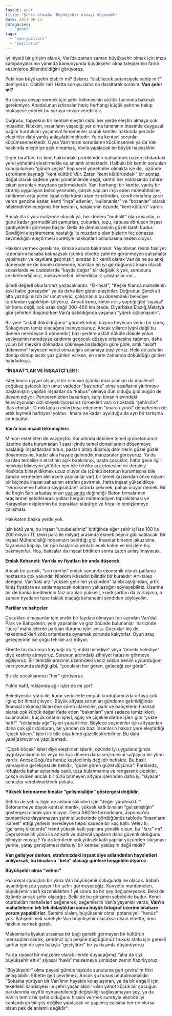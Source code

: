 ```yaml
---
layout: post
title: "Şehir olmadan Büyükşehir olmayı düşünmek"
date: 2011-06-14
categories: 
  - "genel"
tags: 
  - "van-yazilari"
  - "yazilarim"
---
```


İyi niyetli bir girişim olarak, Van’da zaman zaman büyükşehir olmak için imza kampanyalarının yanında kamuoyunda büyükşehir olma taleplerinin farklı kesimlerce dillendirildiğini görüyoruz.  
  
Peki Van büyükşehir olabilir mi? Bakınız “olabilecek potansiyele sahip mi?” demiyoruz. Olabilir mi? Hatta soruyu daha da daraltarak soralım. **Van şehir mi?**  
  
Bu soruya cevap vermek için şehir kelimesinin sözlük tanımına bakmak gerekmiyor. Anadolunun istisnalar hariç herhangi küçük şehrine bakıp mukayese ederek bu soruya cevap verebiliriz.  
  
Doğrusu, topyekün bir kentsel eleştiri ciddi her yerde eleştiri almaya çok müsaittir. Nitekim, insanların yaşadığı yer olma tanımının ötesinde duygusal bağlar kurdukları yaşamsal fenomenler olarak kentler hakkında yerinde eleştiriler dahi yanlış anlaşılabilmektedir. Ya da kentsel sorunlar küçümsenmektedir. Oysa Van’ımızın sorunlarını küçümsemek ya da Van hakkında eleştiriye açık olmamak, Van’a yapılacak en büyük haksızlıktır.  
  
Diğer taraftan, bir kent hakkındaki problemden bahsetmek bazen iktidardaki yerel yönetimi eleştirmekle eş anlamlı olmaktadır. Halbuki bir kentin sorunları konuşulurken “günah keçisi” hep yerel yönetimler olmakta ise de,  özünde sorunların kaynağı “kent kültürü”dür. Zaten “kent kültüründeki” bir açmaz, doğal olarak sadece yerel yönetimlerde değil, kentin her noktasında zahire çıkan sorunları meydana getirmektedir. Yani herhangi bir kentte, yanlış bir strateji uygulayan belediyesinden, çarpık yapıları inşa eden müteahhidine, kaldırımın orta yerini işgal edip kürsü atan esnafından, kendi esnafına zarar veren gencine kadar, kenti “inşa” edenler, “kullananlar” ve “bozanlar” olarak nitelendirebileceğimiz her kesimin, hatalarının özünde “kent kültürü” vardır.  
  
Ancak illa siyasi malzeme olacak ya, her dönem “muhalif” olan insanlar, o güne kadar görmedikleri çamurları, çukurları, tozu, kabusa dönüşen inşaat şantiyelerini görmeye başlar. Belki de demokrasinin güzel tarafı budur; Sevdiğini eleştirememe hastalığı ile muzdarip olan bizlerin hiç olmazsa sevmediğini eleştirmesi suretiyle hakikatleri anlamasına neden oluyor.  
  
Hakkını vermek gerekirse, kimse kusura bakmasın: Yayınlanan resmi faaliyet raporlarını hesaba katmazsak (çünkü elbette zahirde görünmeyen çalışmalar yapılmıştır ve kayıtlara geçmiştir) sıradan bir kentli olarak Van’da ne şu anki dönemde ne de önceki dönemde, Van’dan en iyi gördüğümüz kısım olarak sokaklarda ve caddelerde “kayda değer” bir değişiklik yok, sonucunu kestiremediğimiz, mukavemetini  bilmediğimiz çalışmalar var…  
  
Şimdi değerli okurlarımız yazacaklardır. “El-insaf”, “Keşke filanca mahallenin eski halini görseydin” ya da daha ileri giden eleştiriler. Doğrudur. Şimdi alt alta yazdığımızda bir umut verici çalışmanın bu dönemdeki belediye tarafından yapıldığını izliyoruz. Ancak konu, kimin ne iş yaptığı gibi ‘siyasal’ bir konu değil, çok uzak değil 300-400 km ötede, Diyarbakır,Elazığ,Malatya gibi şehirleri düşünürken Van’a bakıldığında yaşanan “yürek sızlamasıdır”.  
  
Bir yere “asfalt döküldüğünü” görmek kendi başına heyecan verici bir süreç. Sokağınızın temiz olacağına inanıyorsunuz. Ancak yıllardır(yani değil bu dönem neredeyse 3 dönemdir) bazı yerlere asfalt döküle döküle yolun seviyesinin neredeyse kaldırımı geçecek düzeye erişmesine rağmen, daha yolun bir mevsim dolmadan çökmeye başladığını göre göre, artık “aslaft dökmenin” heyecen verici olmadığını anlamaya başlıyoruz. Hele de asfaltın dönüp dönüp sıcak yaz günleri varken, en serin zamanda döküldüğü günleri hatırladıkça.  
  
**“İNŞAAT”LAR VE İNŞAATÇİ’LER !:**  
  
İster imara uygun olsun, ister olmasın (çünkü imar planları da maalesef çoğukez gelecek için umut vadeder “basirette” olma vasıflarını yitirimeye başlamıştır) yapılan inşaatlar da “kabus” olmaya dün olduğu gibi bugün de devam ediyor. Pencerenizden bakarken, karşı binanın evindeki televizyondan dizi izleyebiliyorsanız (örnekleri var) o noktada “şehircilik” iflas etmiştir. O noktada o evleri inşa edenlerin “imara uyduk” demelerinin de artık kıymeti harbiyesi yoktur.  İmara ne kadar uyulduğu da ayrı bir tartışma konusudur.  
  
**Van’a has inşaat teknolojileri:**  
  
Mimari estetikten de vazgeçtik: Kar altında dökülen temel grobetonunun üzerine daha kurumadan 1 saat içinde temel donatılarının döşenmeye başladığı inşaatlardan tutun, pastan bitap düşmüş demirlerin güzel güzel döşenmesine, kadar akla hayale gelmedik manzaralar görüyoruz. Ya da kazılan temellerin etrafının açık bırakılarak, başta çocuklar, hatta gece ilgili mevkiiyi bilmeyen şöförler için bile tehlike arz etmesine ne dersiniz. Koskoca binayı dikmek ucuz oluyor da (çünkü betonun kurumasına bile zaman vermeden alel acele yapılanlar var) bir temel kazısından önce nizami bir biçimde inşaat sahasının etrafını çevirmek, hatta inşaat yükseldikçe “kendisine ve halkına saygısından” branda çekmek, pahalı oluyor demek. Bir de Engin Sarı arkadaşımızın [yazısında](http://sehrivanhaber.com/haber_yorumla.php?haber_no=7427&kat=3) değindiği: Beton firmalarının araçlarının şehirlerarası yolları hergün mütemadiyen topraklaması ve Karayolları ekiplerinin bu toprakları süpürge ve fırça ile temizlemeye çalışması.  
  
Hakikaten başka yerde yok.  
  
İşin kötü yanı, bu inşaat “ucubelerimiz” bittiğinde eğer şehir içi ise 100 ila 200 milyon TL (eski para ile milyar) arasında ekmek peynir gibi satılacak. Bir İnşaat Mühendisliği hocamızın belirttiği gibi: İnsanlar binanın jakuzisine, fayansına kapılıp, bir gün başlarına yıkılabilecek kolon ve kirişlere hiç bakmıyorlar. Hoş, baksalar da inşaat bittikten sonra zaten anlaşılmayacak.  
  
**Emlak Kehaneti: Van’da ev fiyatları bir anda düşecek.**  
  
Ancak bu çarpık, “seri üretim” emlak sonunda ekonomik olarak patlama noktasına çok yakındır. Nitekim iktisadın bilindik bir kuralıdır: Art-talep dengesi. Van’daki arz “yüksek getirileri yüzünden” talebi aştığından, artık fahiş fiyatlara ev satılamayacak noktanın yaklaştığını söyleyebiliriz. Üzerine bir de banka kredilerinin faiz oranları yükselir, kredi şartları da zorlaşırsa, o zaman fiyatların tepe taklak olacağı kehanetini şimdiden söyleyelim.  
  
**Parklar ve bahçeler**  
  
Çocukları olmayanlar için pratik bir faydası olmayan (en azından Van’da) Park ve Bahçelerin, yeni yapılanlar ve göz önünde bulunanlar  haricinde “ücra” mahallelerde parkları durumu içler acısı. Çocuklar hiç de haketmedikleri kötü ortamlarda oynamak zorunda kalıyorlar. Oyun araç gereçlerinin ise çoğu tehlike arz ediyor.  
  
Elbette bu durumun kaynağı da “şimdiki belediye” veya “önceki belediye” diye kestirip atmıyoruz. Sorunun ardındaki zihniyet hatasını görmeye eğiliyoruz. Bir temizlik aracının üzerindeki veciz sözün benim uydurduğum versiyonunda dediği gibi, “çocukları hor gören, geleceği zor görür”.  
  
Biz de çocuklarımızı “hor” görüyoruz.  
  
Yükte hafif, reklamda ağır işler de mi zor?  
  
Belediyecilik yönü ile, karar vericilerle empati kurduğumuzda ortaya çok ilginç bir ihmal çıkıyor.  Büyük altyapı sorunları gündeme getirildiğinde finansal imkansızlıkları öne süren idareciler, park ve bahçelerin finansal olarak çok küçük değer ifade eden “bakımları” yani sadece temizlikleri, sulanmaları, küçük onarım işleri, ağaç ve çiçeklendirme işleri gibi “yükte hafif”, “reklamda ağır” işleri yapabilirler. Böylece seçmenler için altyapıdan daha çok göz dolduran, bir yandan da bazı insanların haksız yere eleştirdiği “çiçek böcek” işleri ile bile olsa kenti güzelleştirebilirler. Bu dahi yapıl(a)mıyor ve yapıl(a)madı.  
  
“Çiçek böcek” işleri diye eleştirilen işlerin, özünde iyi uygulandığında uygulayıcılarının bir veya bir kaç dönem daha seçilmesini sağlayan bir yönü vardır. Ancak Doğu’da henüz keşfedilmiş değildir hehalde. Bu basit varsayımın gerekçesi de bellidir, “güzel gören güzel düşünür”. Parklarda, röfujlarda bahar aylarında canlı, toza bulanmamış ve rengarenk çiçekler, çokça övülen ancak bir türlü bitmeyen altyapı işlerinden daha iyi “siyasal” sonuçlar verebilmektedir pekala.  
  
**Yüksek betonarme binalar “gelişmişliğin” göstergesi değildir.**  
  
Şehrin de şehirciliğin de anlamı sakinleri için “değer yaratmaktır”. Betonarmeye dayalı kentsel mantık, yüksek katlı binaları “gelişmişliğin” göstergesi olarak yorumluyor. Oysa ABD’de tornadolara, Japonya’da tsunamilere dayanmayan şehir siluetlerinde gördüğümüz tabloda “insanların ikamet” ettiği yerlerin neredeyse hepsi sadece bir kaç katlı. Velev ki, “gelişmiş ülkelerde” trend yüksek katlı yapılara yönelik olsun, bu “farz” mı? Deprsemsellik yönü ile az katlı ve düzenli yapıların daha güvenli olduğunu bilmiyor muyuz? Ya da kentlerin çok yüksek katlı yapılar yüzünden sıkışması yerine, yatay genişlemesi daha iyi bir kentsel yaklaşım değil midir?  
  
**Van gelişiyor derken, etrafımızdaki inşaat diye adlandırılan hayaletleri anlıyorsak, bu binaların “bela” olacağı günlere hoşgeldin diyoruz.**  
  
**Büyükşehir olma “vehmi”**  
  
Hukuksal sonuçları bir yana Van büyükşehir olduğunda ne olacak. Sabah uyandığımızda yepyeni bir şehir görmeyeceğiz. Kuvvetle muhtemelen, büyükşehir vasfı kazanıldıktan 1 yıl sonra da bir şey değişmeyecek. Belki de özünde ancak şehir olacağız. Belki de bu girişimin sebebi de budur. Kendi oturdukları mahalleleri beğenerek, beğenilerini Van’a yayanlar varsa, **Van’ın mahallelerini tek tek dolaştıktan sonra büyük fotoğraf üzerine bilahare yorum yapabilirler**. Samimi olalım, büyükşehir olma  potansiyeli “henüz” yok. Bahşedilmek suretiyle Van büyükşehir olacaksa olsun elbette, ama hakkını vermek gerek.  
  
Makamlarla liyakat arasınsa bir bağı gerekli görmeyen bir kültürün mensupları olarak, şehrimiz için peşine düştüğümüz hukuki statü için gerekli şartlar için de aynı bakışla “geçiştirici” bir yaklaşımla düşünüyoruz.  
  
Ya da siyasal bir malzeme olarak ileride duyacağımız “aha da sizi büyükşehir ettik” siyasal “haklı” malzemeye şimdiden zemin hazırlıyoruz.  
  
“Büyükşehir” olma payesi gümüş tepside sunulursa geri çevirelim fikri anlaşılabilir. Elbette geri çevrilmez. Ancak şu husus unutulmamalıdır: “Sokakta yürüyen bir Van’lının hayatını kolaylaştıran, ya da bir engelli için tekerlekli sandalyesi ile şehri yaşanılabilir kılan yahut küçük bir çocuğun parklarında keyifle oynayabileceği değişikliği sağlayamayan şey, ya da Van’ın temiz bir şehir olduğunu hissini vermek suretiyle ekonomiyi canlandıran bir şey değilse yapılacak ve yapılmış çalışma her ne olursa olsun pek de anlamlı değildir”.
